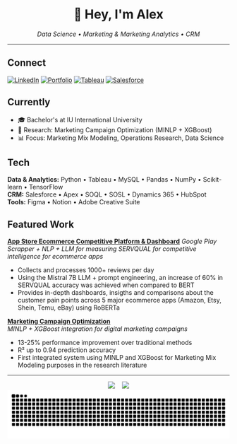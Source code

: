 <div align="center">
  <h1>👋 Hey, I'm Alex</h1>
  <p><em>Data Science • Marketing & Marketing Analytics • CRM </em></p>
</div>

---

## Connect
[![LinkedIn](https://img.shields.io/badge/LinkedIn-0077B5?style=flat&logo=linkedin&logoColor=white)](https://linkedin.com/in/alexandru-constantinescu-6a18b6117) 
[![Portfolio](https://img.shields.io/badge/Portfolio-000000?style=flat&logo=notion&logoColor=white)](https://tasteful-motion-cd2.notion.site/Personal-Portfolio-1a406ad0ff588011968af249d03977aa)
[![Tableau](https://img.shields.io/badge/Tableau-E97627?style=flat&logo=tableau&logoColor=white)](https://public.tableau.com/app/profile/alexandru.constantinescu/vizzes)
[![Salesforce](https://img.shields.io/badge/Salesforce-00D4FF?style=flat&logo=salesforce&logoColor=white)](https://www.salesforce.com/trailblazer/t4crg37sruwolpvswk)

## Currently
- 🎓 Bachelor's at IU International University
- 🔬 Research: Marketing Campaign Optimization (MINLP + XGBoost)
- 📊 Focus: Marketing Mix Modeling, Operations Research, Data Science

## Tech
**Data & Analytics:** Python • Tableau • MySQL • Pandas • NumPy • Scikit-learn • TensorFlow  
**CRM:** Salesforce • Apex • SOQL • SOSL • Dynamics 365 • HubSpot  
**Tools:** Figma • Notion • Adobe Creative Suite

## Featured Work
**[App Store Ecommerce Competitive Platform & Dashboard](https://github.com/Meah01/google-play-absa-and-servqual-llm-pipeline)**
*Google Play Scrapper + NLP + LLM for measuring SERVQUAL for competitive intelligence for ecommerce apps*
- Collects and processes 1000+ reviews per day
- Using the Mistral 7B LLM + prompt engineering, an increase of 60% in SERVQUAL accuracy was achieved when compared to BERT 
- Provides in-depth dashboards, insigths and comparisons about the customer pain points across 5 major ecommerce apps (Amazon, Etsy, Shein, Temu, eBay) using RoBERTa


**[Marketing Campaign Optimization](https://github.com/Meah01/marketing-campaign-optimization-minlp-xgboost)**  
*MINLP + XGBoost integration for digital marketing campaigns*
- 13-25% performance improvement over traditional methods
- R² up to 0.94 prediction accuracy
- First integrated system using MINLP and XGBoost for Marketing Mix Modeling purposes in the research literature

---

<div align="center">
  <img src="https://github-readme-stats.vercel.app/api?username=Meah01&show_icons=true&theme=dark&hide_border=true" />
  &nbsp;&nbsp;
  <img src="https://github-readme-stats.vercel.app/api/top-langs/?username=Meah01&layout=compact&theme=dark&hide_border=true" />
</div>

<div align="center">
  <picture>
    <source media="(prefers-color-scheme: dark)" srcset="https://raw.githubusercontent.com/Meah01/Meah01/output/github-contribution-grid-snake-dark.svg">
    <source media="(prefers-color-scheme: light)" srcset="https://raw.githubusercontent.com/Meah01/Meah01/output/github-contribution-grid-snake.svg">
    <img alt="github contribution grid snake animation" src="https://raw.githubusercontent.com/Meah01/Meah01/output/github-contribution-grid-snake.svg">
  </picture>
</div>
